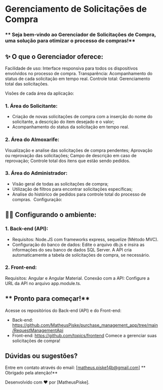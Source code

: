 # Gerenciamento de Solicitações de Compra
### ** Seja bem-vindo ao Gerenciador de Solicitações de Compra, uma solução para otimizar o processo de compras!**

## ✨ O que o Gerenciador oferece:

Facilidade de uso: Interface responsiva para todos os dispositivos envolvidos no processo de compra.
Transparência: Acompanhamento do status de cada solicitação em tempo real.
Controle total: Gerenciamento total das solicitações.

Visões de cada área da aplicação:

### 1. Área do Solicitante:

- Criação de novas solicitações de compra com a inserção do nome do solicitante, a descrição do item
  desejado e o valor;
- Acompanhamento do status da solicitação em tempo real.

### 2. Área do Almoxarife:

Visualização e analise das solicitações de compra pendentes;
Aprovação ou reprovação das solicitações;
Campo de descrição em caso de reprovação;
Controle total dos itens que estão sendo pedidos.

### 3. Área do Administrador:

- Visão geral de todas as solicitações de compra;
- Utilização de filtros para encontrar solicitações específicas;
- Analise do histórico de pedidos para controle total do processo de compras.
️ Configuração:

## 👩‍💻 Configurando o ambiente:

### 1. Back-end (API):

- Requisitos: Node.JS com frameworks express, sequelize (Método MVC).
- Configuração do banco de dados:
Edite o arquivo db.js e insira as informações do seu banco de dados SQL Server.
A API cria automaticamente a tabela de solicitações de compra, se necessário.

### 2. Front-end:

Requisitos: Angular e Angular Material.
Conexão com a API:
Configure a URL da API no arquivo app.module.ts.

## ** Pronto para começar!**

Acesse os repositórios do Back-end (API) e do Front-end:
- Back-end: https://github.com/MatheusPiske/purchase_management_app/tree/main/RequestManagementApi
- Front-end: https://github.com/topics/frontend
Comece a gerenciar suas solicitações de compra!
️
## Dúvidas ou sugestões?

Entre em contato através do email: [matheus.piske14b@gmail.com]
** Obrigado pela atenção!**

Desenvolvido com ❤️ por [MatheusPiske].
